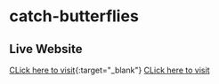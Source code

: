 # catch-butterflies

## Live Website
[CLick here to visit](https://ahlyab.github.io/catch-butterflies/){:target="_blank"}
<a href="https://ahlyab.github.io/catch-butterflies/" target="_blank">CLick here to visit</a>
